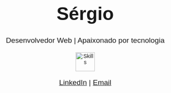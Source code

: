 <!DOCTYPE html>
<html>
<head>
  <title>Sérgio - Desenvolvedor Web</title>
  <style>
    body {
      font-family: sans-serif;
      text-align: center;
      margin: 50px;
    }
    h1 {
      font-size: 3rem;
    }
    p {
      font-size: 1.2rem;
    }
    .skills {
      display: flex;
      justify-content: center;
      gap: 20px;
    }
    .skill-icon {
      width: 50px;
      height: 50px;
    }
  </style>
</head>
<body>
  <h1>Sérgio </h1>
  <p>Desenvolvedor Web | Apaixonado por tecnologia</p>

  <div class="skills">
    <img src="https://skillicons.dev/icons?i=react,go,angular,cs,mysql" alt="Skills" class="skill-icon">
  </div>

  <p>
    <a href="https://www.linkedin.com/in/sergio-rbf/">LinkedIn</a> | 
    <a href="mailto:contato.sergiorbf@gmail.com">Email</a>
  </p>
</body>
</html>
